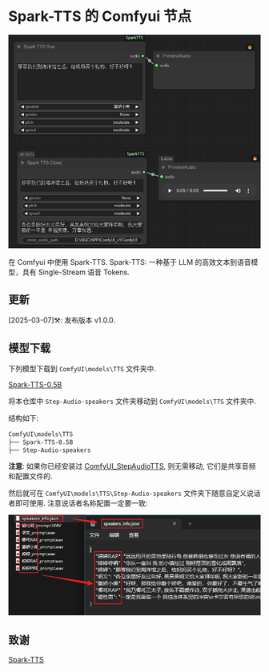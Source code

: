# Spark-TTS 的 Comfyui 节点

![](https://github.com/billwuhao/ComfyUI_SparkTTS/blob/master/images/2025-03-07_03-08-47.png)

在 Comfyui 中使用 Spark-TTS. Spark-TTS: 一种基于 LLM 的高效文本到语音模型，具有 Single-Stream 语音 Tokens.


## 更新

[2025-03-07]⚒️: 发布版本 v1.0.0.

## 模型下载

下列模型下载到 `ComfyUI\models\TTS` 文件夹中.

[Spark-TTS-0.5B](https://https://huggingface.co/SparkAudio/Spark-TTS-0.5B)

将本仓库中 `Step-Audio-speakers` 文件夹移动到 `ComfyUI\models\TTS` 文件夹中. 

结构如下:

```
ComfyUI\models\TTS
├── Spark-TTS-0.5B
├── Step-Audio-speakers
```

**注意**: 如果你已经安装过 [ComfyUI_StepAudioTTS](https://github.com/billwuhao/ComfyUI_StepAudioTTS), 则无需移动, 它们是共享音频和配置文件的.

然后就可在 `ComfyUI\models\TTS\Step-Audio-speakers` 文件夹下随意自定义说话者即可使用. 注意说话者名称配置一定要一致:

![](https://github.com/billwuhao/ComfyUI_SparkTTS/blob/master/images/2025-03-07_03-30-51.png)

## 致谢

[Spark-TTS](https://github.com/SparkAudio/Spark-TTS.git)